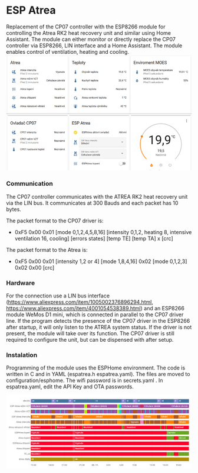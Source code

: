 # ESP Atrea #
Replacement of the CP07 controller with the ESP8266 module for controlling the Atrea RK2 heat recovery unit and similar using Home Assistant. The module can either monitor or directly replace the CP07 controller via ESP8266, LIN interface and a Home Assistant. The module enables control of ventilation, heating and cooling.
![example view](atrea1.png)
![example view](atrea2.png)

### Communication
The CP07 controller communicates with the ATREA RK2 heat recovery unit via the LIN bus. It communicates at 300 Bauds and each packet has 10 bytes.

The packet format to the CP07 driver is:
- 0xF5 0x00 0x01 [mode 0,1,2,4,5,8,16] [intensity 0,1,2, heating 8, intensive ventilation 16, cooling] [errors states] [temp TE] [temp TA] x [crc]

The packet format to the Atrea is:
- 0xF5 0x00 0x01 [intensity 1,2 or 4] [mode 1,8,4,16] 0x02 [mode 0,1,2,3] 0x02 0x00 [crc]

### Hardware
For the connection use a LIN bus interface (https://www.aliexpress.com/item/1005002376896294.html, https://www.aliexpress.com/item/4001054538389.html) and an ESP8266 module WeMos D1 mini, which is connected in parallel to the CP07 driver line. If the program detects the presence of the CP07 driver in the ESP8266 after startup, it will only listen to the ATREA system status. If the driver is not present, the module will take over its function. The CP07 driver is still required to configure the unit, but can be dispensed with after setup.

### Instalation
Programming of the module uses the ESPHome environment. The code is written in C and in YAML (espatrea.h espatrea.yaml). The files are moved to configuration/esphome. The wifi password is in secrets.yaml . In espatrea.yaml, edit the API Key and OTA passwords.

![example view](atrea3.png)

